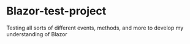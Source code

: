 # Blazor-test-project
Testing all sorts of different events, methods, and more to develop my understanding of Blazor
